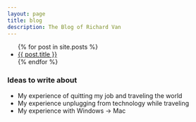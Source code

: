 ```yaml
---
layout: page
title: blog
description: The Blog of Richard Van
---
```



<ul>
  {% for post in site.posts %}
    <li>
      <a href="{{ post.url }}">{{ post.title }}</a>
    </li>
  {% endfor %}
</ul>



### Ideas to write about

- My experience of quitting my job and traveling the world
- My experience unplugging from technology while traveling
- My experience with Windows -> Mac